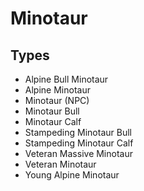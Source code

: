 # Minotaur
## Types
* Alpine Bull Minotaur
* Alpine Minotaur
* Minotaur (NPC)
* Minotaur Bull
* Minotaur Calf
* Stampeding Minotaur Bull
* Stampeding Minotaur Calf
* Veteran Massive Minotaur
* Veteran Minotaur
* Young Alpine Minotaur
